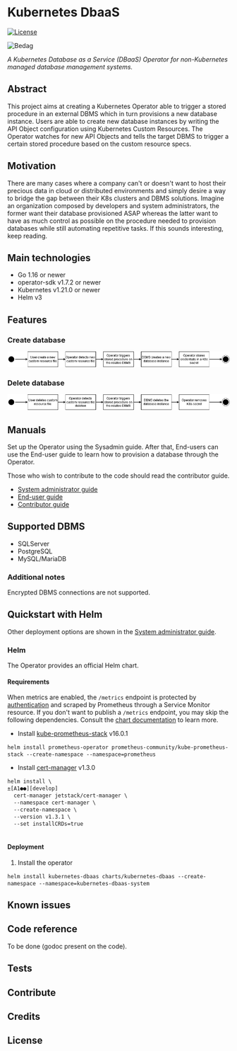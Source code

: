 # Kubernetes DbaaS
[![License](https://img.shields.io/badge/License-Apache%202.0-blue.svg)](https://opensource.org/licenses/Apache-2.0)

![Bedag](https://www.bedag.ch/wGlobal/wGlobal/layout/images/logo.svg)

*A Kubernetes Database as a Service (DBaaS) Operator for non-Kubernetes managed database management systems.*

## Abstract

This project aims at creating a Kubernetes Operator able to trigger a stored procedure in an external DBMS which in turn provisions a new database instance.
Users are able to create new database instances by writing the API Object configuration using Kubernetes Custom Resources.
The Operator watches for new API Objects and tells the target DBMS to trigger a certain stored procedure based on the custom resource specs.

## Motivation

There are many cases where a company can't or doesn't want to host their precious data in cloud or distributed environments and simply desire a way to bridge the gap between their K8s clusters and DBMS solutions. Imagine an organization composed by developers and system administrators, the former want their database provisioned ASAP whereas the latter want to have as much control as possible on the procedure needed to provision databases while still automating repetitive tasks. If this sounds interesting, keep reading.

## Main technologies

- Go 1.16 or newer
- operator-sdk v1.7.2 or newer 
- Kubernetes v1.21.0 or newer
- Helm v3

## Features

### Create database 

![k8s_dbaas_bedag_create](docs/resources/k8s_dbaas_bedag_create.png)

### Delete database

![k8s_dbaas_bedag_delete](docs/resources/k8s_dbaas_bedag_delete.png)

## Manuals

Set up the Operator using the Sysadmin guide. After that, End-users can use the End-user guide to learn how to provision a database through the Operator. 

Those who wish to contribute to the code should read the contributor guide.

- [System administrator guide](docs/sysadmin_guide.md)
- [End-user guide](docs/enduser_guide.md)
- [Contributor guide](docs/contributor_guide.md)

## Supported DBMS

- SQLServer
- PostgreSQL
- MySQL/MariaDB

### Additional notes

Encrypted DBMS connections are not supported.

## Quickstart with Helm
Other deployment options are shown in the [System administrator guide]().
### Helm
The Operator provides an official Helm chart.
#### Requirements
When metrics are enabled, the `/metrics` endpoint is protected by [authentication](https://github.com/brancz/kube-rbac-proxy) and scraped by Prometheus through a Service Monitor resource.
If you don't want to publish a `/metrics` endpoint, you may skip the following dependencies. Consult the [chart documentation](charts/kubernetes-dbaas/README.md) to learn more.

- Install [kube-prometheus-stack](https://artifacthub.io/packages/helm/prometheus-community/kube-prometheus-stack) v16.0.1
```
helm install prometheus-operator prometheus-community/kube-prometheus-stack --create-namespace --namespace=prometheus
```
- Install [cert-manager](https://artifacthub.io/packages/helm/cert-manager/cert-manager) v1.3.0
```
helm install \                                                                                                                                                                                                                                                                                                                                                                                                                       ±[A1●●][develop]
  cert-manager jetstack/cert-manager \
  --namespace cert-manager \
  --create-namespace \
  --version v1.3.1 \
  --set installCRDs=true
  
```
#### Deployment
1. Install the operator
```
helm install kubernetes-dbaas charts/kubernetes-dbaas --create-namespace --namespace=kubernetes-dbaas-system
```

## Known issues

## Code reference

To be done (godoc present on the code).

## Tests

## Contribute

## Credits

## License

